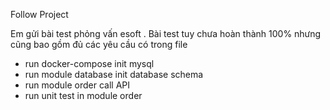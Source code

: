 Follow Project

Em gửi bài test phỏng vấn esoft . Bài test tuy chưa hoàn thành 100% nhưng cũng bao gồm đủ các yêu cầu có trong file

- run docker-compose init mysql
- run module database init database schema
- run module order call API
- run unit test in module order
